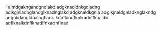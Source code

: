 '
almdgaknganognolakd
adgknaoldnkgoladng
adlkgjnladnglandglknadnglakd
adgknaldkgnla
adglkjnaldgnladknglakndg
adgnkdangldnalngfladk
kdnflandfknlkadnlfknaldk
adflknalkdnflknadlfnkadnflnad